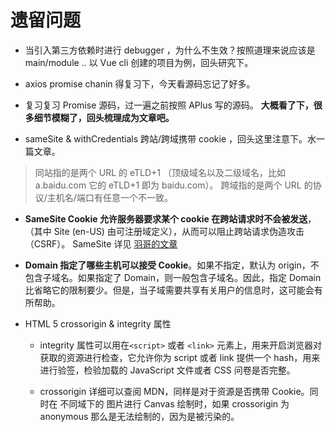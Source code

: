 # 遗留问题

- 当引入第三方依赖时进行 debugger ，为什么不生效？按照道理来说应该是 main/module .. 以 Vue cli 创建的项目为例，回头研究下。

- axios promise chanin 得复习下，今天看源码忘记了好多。

- 复习复习 Promise 源码，过一遍之前按照 APlus 写的源码。 **大概看了下，很多细节模糊了，回头梳理成为文章吧。**

- sameSite & withCredentials 跨站/跨域携带 cookie ，回头这里注意下。水一篇文章。

> 同站指的是两个 URL 的 eTLD+1 （顶级域名以及二级域名，比如 a.baidu.com 它的 eTLD+1 即为 baidu.com）。
> 跨域指的是两个 URL 的协议/主机名/端口有任意一个不一致。

- **SameSite Cookie 允许服务器要求某个 cookie 在跨站请求时不会被发送**，（其中 Site (en-US) 由可注册域定义），从而可以阻止跨站请求伪造攻击（CSRF）。 SameSite 详见 [羽哥的文章](https://github.com/mqyqingfeng/Blog/issues/157)

- **Domain 指定了哪些主机可以接受 Cookie**。如果不指定，默认为 origin，不包含子域名。如果指定了 Domain，则一般包含子域名。因此，指定 Domain 比省略它的限制要少。但是，当子域需要共享有关用户的信息时，这可能会有所帮助。

* HTML 5 crossorigin & integrity 属性

  - integrity 属性可以用在`<script>` 或者 `<link>` 元素上，用来开启浏览器对获取的资源进行检查，它允许你为 script 或者 link 提供一个 hash，用来进行验签，检验加载的 JavaScript 文件或者 CSS 问卷是否完整。

  - crossorigin 详细可以查阅 MDN，同样是对于资源是否携带 Cookie。同时在 不同域下的 图片进行 Canvas 绘制时，如果 crossorigin 为 anonymous 那么是无法绘制的，因为是被污染的。
